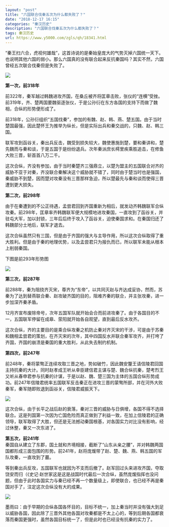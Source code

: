 ```yaml
---
layout: "post"
title: "六国联合伐秦五次为什么都失败了？"
date: "2018-12-17 16:15"
categories: "秦汉历史"
description: "六国联合伐秦五次为什么都失败了？"
tags: 秦汉历史
url: https://www.y5000.com/zgls/qh/18341.html
---
```






“秦王扫六合，虎视何雄哉”，这首诗说的是秦始皇庞大的气势灭掉六国统一天下。也说明其他六国的弱小。那么六国真的没有联合起来反抗秦国吗？其实不然，六国曾经五次联合伐秦但是失败了。

![](https://img.y5000.com/uploads/allimg/170331/1435051924-0.jpg)

**第一次，前318年**

前322年，秦军越过韩魏进攻齐国，在桑丘被齐将匡章击败，张仪的“连横”受挫。前319年，齐、楚两国要魏驱逐张仪，于是公孙衍在东方各国的支持下而做了魏相，合纵的形势便形成了。

前318年，公孙衍组织“五国伐秦”，参加的有魏、赵、韩、燕、楚五国。由于当时楚国最强，因此楚怀王为推举为纵长，但是实际出兵和秦交战的，只魏、赵、韩三国。

联军攻到函谷关，秦出兵反击，魏受到损失较大，魏使惠施到楚，要和秦讲和，楚先魏而与秦和谈，于是五国于是纷纷退兵。次年秦派庶长樗里疾乘胜追击，在修鱼大败三晋，斩首首八万二千。

这次合纵，齐没有参加，由于当时秦楚齐三强鼎立，以楚为盟主的五国联合对齐的威胁不亚于对秦，齐没联合秦解决这个威胁就不错了，同时由于楚当时也是强国，秦威胁不到楚，因而楚对攻秦没有三晋那样急迫，所以楚最先与秦和谈而使得三晋遭到更大损失。

**第二次，前298年**

由于在秦遭到的不公正待遇，孟尝君回到齐国重新为相后，就发动齐韩魏联军合纵攻秦。前298年，匡章率齐韩魏联军便大规模地进攻秦国，一直攻到了函谷关，并驻屯大军，加以封锁，三年后后终于攻入了函谷关，迫使秦国求和。在秦国归还了韩魏部分土地后，联军才退去。

这次合纵虽然只有三国，但是由于齐国的强大与主导作用，所以这次合纵取得了重大胜利。但是由于秦的地理优势，以及孟尝君只为报仇而已，所以联军未能从根本上削弱秦国。

下图是前293年形势图

![](https://img.y5000.com/uploads/allimg/170331/8-1F3311432334U.jpg)

**第三次，前287年**

前288年，秦为阻挠齐灭宋，尊齐为“东帝”，以共同灭赵与齐达成妥协，然而，苏秦为了达到替燕联合秦、赵攻破齐国的目的，阻难齐秦的联合，并主张攻秦，进一步加深齐秦矛盾。

12月齐宣布废除帝号，次年五国军队就开始会合而前进攻秦了。由于各国目的不一，五国联军停留在成皋、荥阳就开始各自观望，直到最后反水攻齐。

这次合纵，齐的主要目的是乘合纵攻秦之机防止秦对齐灭宋的干涉，可是由于苏秦和魏相孟尝君的策划，在齐灭宋的次年，其中四国反水并联合秦军攻齐，并打垮了齐国，齐国的崩溃是秦国的重大胜利，从此失去制约机制。

**第四次，前247年**

前248年，秦将蒙骜正连续攻取三晋之地，势如破竹，因此魏安釐王请信陵君回国主持抗秦的大计。同时赵孝成王听从幸臣建信君主谋与楚、魏合纵抗秦，楚考烈王又听从春申君参与抗秦的计谋，于是以赵、魏、楚三国为主体的五国合纵形势成功。前247年信陵君统率五国联军反击秦正在进攻三晋的蒙骜所部，并在河外大败秦军，秦军随即败退到函谷关，信陵君威振天下。

![](https://img.y5000.com/uploads/allimg/170331/8-1F331143243310.jpg)

这次合纵，由于长平之战后赵的衰落，秦对三晋的威胁与日俱增，各国不得不选择联合。这是列国第一次因为亡国危险而真正做到了利益一致，在加上信陵君的正确领导，联军取得了大胜，但还是无法撼动秦国根基，对各国实力对比没有影响，经过休整，秦又一次东进了。

**第五次，前241年**  
秦国自从建立了东郡，国土就和齐境相接，截断了“山东从亲之腰”，并对韩魏两国国都形成三面包围的形势。前241年，赵将庞煖带了赵、楚、魏、燕、韩五国的军队攻秦，一直攻到了蕞。

等到秦出兵反攻，五国联军也就因为不支而后撤了。赵军回过头来进攻齐国，夺取饶安而归（《史记·赵世家这是这是战国时代最后一次合纵，虽然庞煖指挥也没问题，但由于此时各国实力与秦已经不再一个数量级上，即使联合，也已经不再是秦国对手了，注定这次合纵没有大的成果。

![](https://img.y5000.com/uploads/allimg/170331/1435051E9-1.jpg)

墨雨曰：由于早期的合纵各国各怀目的，目标不统一，加上秦当时并没有强大到足以威胁各国，因此除了三晋外其他各国对攻秦都是不太上心的，等到后期各国都衰落而秦国更强时，虽然各国目标统一了，但是此时也已经没有抗秦的实力了。
